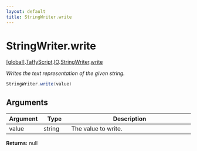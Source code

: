 ```yaml
---
layout: default
title: StringWriter.write
---
```


# StringWriter.write

[\[global\]]({{site.baseurl}}/docs/).[TaffyScript]({{site.baseurl}}/docs/TaffyScript/).[IO]({{site.baseurl}}/docs/TaffyScript/IO/).[StringWriter]({{site.baseurl}}/docs/TaffyScript/IO/StringWriter/).[write]({{site.baseurl}}/docs/TaffyScript/IO/StringWriter/write/)

_Writes the text representation of the given string._

```cs
StringWriter.write(value)
```

## Arguments

<table>
  <col width="15%">
  <col width="15%">
  <thead>
    <tr>
      <th>Argument</th>
      <th>Type</th>
      <th>Description</th>
    </tr>
  </thead>
  <tbody>
    <tr>
      <td>value</td>
      <td>string</td>
      <td>The value to write.</td>
    </tr>
  </tbody>
</table>

**Returns:** null
